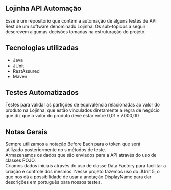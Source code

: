 ## Lojinha API Automação
Esse é um repositório que contém a automação de alguns testes de API Rest de um software denominado Lojinha. Os sub-tópicos a seguir descrevem algumas decisões tomadas na estruturação do projeto.

## Tecnologias utilizadas

- Java
- JUnit
-  RestAssured
-  Maven

## Testes Automatizados
Testes para validar as partições de equivalência relacionadas ao valor do produto na Lojinha, que estão vinculados diretamente a regra de negócio que diz que o valor do produto deve estar entre 0,01 e 7.000,00

## Notas Gerais



Sempre utilizamos a notação Before Each para o token que será   
utilizado posteriormente no s métodos de teste.  
Armazenamos os dados que são enviados para a API através do uso de classes POJO.    
Criamos dados iniciais através do uso de classe Data Factory para
facilitar a    criação e controle dos mesmos.
Nesse projeto fazemos uso do JUnit 5, o que nos dá a possibilidade de usar a anotação DisplayName para dar descrições em português para nossos testes.